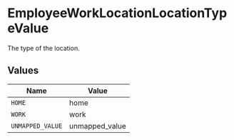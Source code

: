 # EmployeeWorkLocationLocationTypeValue

The type of the location.


## Values

| Name             | Value            |
| ---------------- | ---------------- |
| `HOME`           | home             |
| `WORK`           | work             |
| `UNMAPPED_VALUE` | unmapped_value   |